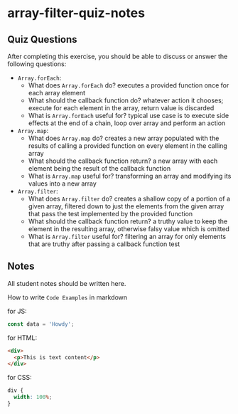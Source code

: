 # array-filter-quiz-notes

## Quiz Questions

After completing this exercise, you should be able to discuss or answer the following questions:

- `Array.forEach`:
  - What does `Array.forEach` do?
    executes a provided function once for each array element
  - What should the callback function do?
    whatever action it chooses; execute for each element in the array, return value is discarded
  - What is `Array.forEach` useful for?
    typical use case is to execute side effects at the end of a chain, loop over array and perform an action
- `Array.map`:
  - What does `Array.map` do?
    creates a new array populated with the results of calling a provided function on every element in the calling array
  - What should the callback function return?
    a new array with each element being the result of the callback function
  - What is `Array.map` useful for?
    transforming an array and modifying its values into a new array
- `Array.filter`:
  - What does `Array.filter` do?
    creates a shallow copy of a portion of a given array, filtered down to just the elements from the given array that pass the test implemented by the provided function
  - What should the callback function return?
    a truthy value to keep the element in the resulting array, otherwise falsy value which is omitted
  - What is `Array.filter` useful for?
    filtering an array for only elements that are truthy after passing a callback function test

## Notes

All student notes should be written here.

How to write `Code Examples` in markdown

for JS:

```javascript
const data = 'Howdy';
```

for HTML:

```html
<div>
  <p>This is text content</p>
</div>
```

for CSS:

```css
div {
  width: 100%;
}
```
